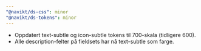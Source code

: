```yaml
---
"@navikt/ds-css": minor
"@navikt/ds-tokens": minor
---
```


- Oppdatert text-subtle og icon-subtle tokens til 700-skala (tidligere 600).
- Alle description-felter på fieldsets har nå text-subtle som farge.
